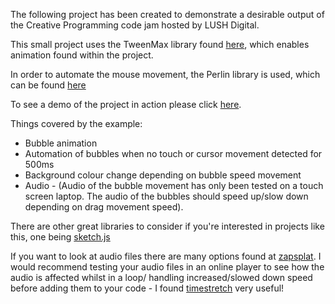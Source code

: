 The following project has been created to demonstrate a desirable output of the Creative Programming code jam hosted by LUSH Digital.

This small project uses the TweenMax library found [here](https://greensock.com/tweenmax), which enables animation found within the project. 

In order to automate the mouse movement, the Perlin library is used, which can be found [here](https://github.com/josephg/noisejs/blob/master/perlin.js)

To see a demo of the project in action please click [here](http://oliverbcurtis.co.uk/codeJam2019/). 

Things covered by the example:

* Bubble animation
* Automation of bubbles when no touch or cursor movement detected for 500ms
* Background colour change depending on bubble speed movement
* Audio - (Audio of the bubble movement has only been tested on a touch screen laptop. The audio of the bubbles should speed up/slow down depending on drag movement speed).


There are other great libraries to consider if you're interested in projects like this, one being [sketch.js](https://github.com/soulwire/sketch.js)

If you want to look at audio files there are many options found at [zapsplat](https://www.zapsplat.com/).
I would recommend testing your audio files in an online player to see how the audio is affected whilst in a loop/ handling increased/slowed down speed before adding them to your code - I found [timestretch](https://29a.ch/timestretch/) very useful!
